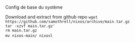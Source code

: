 Config de base du système

Download and extract from github repo
`wget https://github.com/samothrell/nixos/archive/main.tar.gz`\
`tar -xzvf main.tar.gz'`\
`rm main.tar.gz`\
`mv nixos-main/ nixos`\
